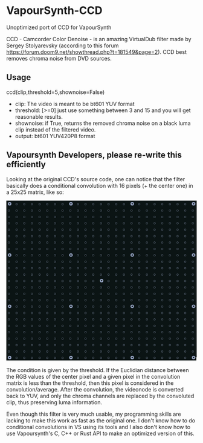 # VapourSynth-CCD
Unoptimized port of CCD for VapourSynth

CCD - Camcorder Color Denoise - is an amazing VirtualDub filter made by Sergey Stolyarevsky (according to this forum https://forum.doom9.net/showthread.php?t=181549&page=2).
CCD best removes chroma noise from DVD sources.

## Usage
ccd(clip,threshold=5,shownoise=False)

- clip: The video is meant to be bt601 YUV format
- threshold: [>=0] just use something between 3 and 15 and you will get reasonable results.
- shownoise: if True, returns the removed chroma noise on a black luma clip instead of the filtered video.
- output: bt601 YUV420P8 format


## Vapoursynth Developers, please re-write this efficiently

Looking at the original CCD's source code, one can notice that the filter basically does a conditional convolution with 16 pixels (+ the center one) in a 25x25 matrix, like so:

![conv matrix illustration](https://github.com/DomBito/VapourSynth-CCD/blob/main/matrix.png?raw=true)

The condition is given by the threshold. If the Euclidian distance between the RGB values of the center pixel and a given pixel in the convolution matrix is less than the threshold, then this pixel is considered in the convolution/average.
After the convolution, the videonode is converted back to YUV, and only the chroma channels are replaced by the convoluted clip, thus preserving luma information.

Even though this filter is very much usable, my programming skills are lacking to make this work as fast as the original one. I don't know how to do conditional convolutions in VS using its tools and I also don't know how to use Vapoursynth's C, C++ or Rust API to make an optimized version of this.
